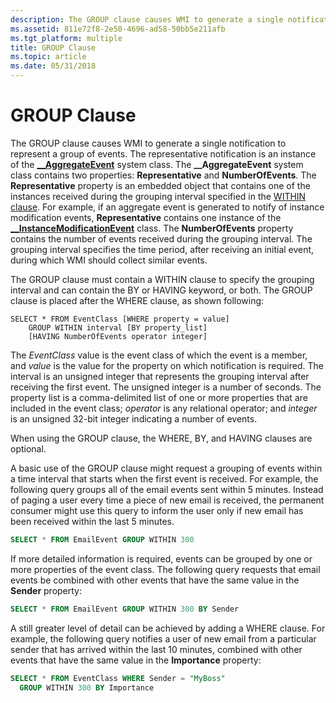 ```yaml
---
description: The GROUP clause causes WMI to generate a single notification to represent a group of events.
ms.assetid: 811e72f8-2e50-4696-ad58-50bb5e211afb
ms.tgt_platform: multiple
title: GROUP Clause
ms.topic: article
ms.date: 05/31/2018
---
```


# GROUP Clause

The GROUP clause causes WMI to generate a single notification to represent a group of events. The representative notification is an instance of the [**\_\_AggregateEvent**](--aggregateevent.md) system class. The **\_\_AggregateEvent** system class contains two properties: **Representative** and **NumberOfEvents**. The **Representative** property is an embedded object that contains one of the instances received during the grouping interval specified in the [WITHIN clause](within-clause.md). For example, if an aggregate event is generated to notify of instance modification events, **Representative** contains one instance of the [**\_\_InstanceModificationEvent**](--instancemodificationevent.md) class. The **NumberOfEvents** property contains the number of events received during the grouping interval. The grouping interval specifies the time period, after receiving an initial event, during which WMI should collect similar events.

The GROUP clause must contain a WITHIN clause to specify the grouping interval and can contain the BY or HAVING keyword, or both. The GROUP clause is placed after the WHERE clause, as shown following:

``` syntax
SELECT * FROM EventClass [WHERE property = value] 
    GROUP WITHIN interval [BY property_list]
    [HAVING NumberOfEvents operator integer]
```

The *EventClass* value is the event class of which the event is a member, and *value* is the value for the property on which notification is required. The interval is an unsigned integer that represents the grouping interval after receiving the first event. The unsigned integer is a number of seconds. The property list is a comma-delimited list of one or more properties that are included in the event class; *operator* is any relational operator; and *integer* is an unsigned 32-bit integer indicating a number of events.

When using the GROUP clause, the WHERE, BY, and HAVING clauses are optional.

A basic use of the GROUP clause might request a grouping of events within a time interval that starts when the first event is received. For example, the following query groups all of the email events sent within 5 minutes. Instead of paging a user every time a piece of new email is received, the permanent consumer might use this query to inform the user only if new email has been received within the last 5 minutes.


```sql
SELECT * FROM EmailEvent GROUP WITHIN 300
```



If more detailed information is required, events can be grouped by one or more properties of the event class. The following query requests that email events be combined with other events that have the same value in the **Sender** property:


```sql
SELECT * FROM EmailEvent GROUP WITHIN 300 BY Sender
```



A still greater level of detail can be achieved by adding a WHERE clause. For example, the following query notifies a user of new email from a particular sender that has arrived within the last 10 minutes, combined with other events that have the same value in the **Importance** property:


```sql
SELECT * FROM EventClass WHERE Sender = "MyBoss" 
  GROUP WITHIN 300 BY Importance
```



 

 



